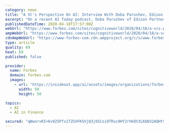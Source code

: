 ```yaml
---
category: news
title: "A VC's Perspective On AI: Interview With Doba Parushev, Edison Partners"
excerpt: "On a recent AI Today podcast, Doba Parushev of Edison Partners shared his insights on how AI investment is particularly strong in the area of enterprise software."
publishedDateTime: 2020-04-18T17:57:00Z
webUrl: "https://www.forbes.com/sites/cognitiveworld/2020/04/18/a-vcs-perspective-on-ai-interview-with-doba-parushev-edison-partners/"
ampWebUrl: "https://www.forbes.com/sites/cognitiveworld/2020/04/18/a-vcs-perspective-on-ai-interview-with-doba-parushev-edison-partners/amp/"
cdnAmpWebUrl: "https://www-forbes-com.cdn.ampproject.org/c/s/www.forbes.com/sites/cognitiveworld/2020/04/18/a-vcs-perspective-on-ai-interview-with-doba-parushev-edison-partners/amp/"
type: article
quality: 69
heat: 69
published: false

provider:
  name: Forbes
  domain: forbes.com
  images:
    - url: "https://insideout.app/ai/assets/images/organizations/forbes.com-50x50.jpg"
      width: 50
      height: 50

topics:
  - AI
  - AI in Finance

secured: "qWworvK5+6v925Pfx1TZGVFK5VjQ3j6SCoi0TRuc0HY2rhKdV3LKQ6V2AQHt5RwR6l4Zh8vKwaXwpfGLL+k8YeIix6AjX0EXVu63cdmBRqrrqUyHp1dLl7AryIYV6vkibEPkJUY4WTShj9fncMRL1wpWVFcwSDFXOWjlo4vxFqzkRq/ThlYabTxH3PD2i0MmwnJjh0XEwCg16OxxJ/oi5Fs+K+8x8pPvl5pOWdVzAQ1YZtH0bqLyacYpxLvdtLVQjkfK8APMkr0gmYb0SH8wyuAwibhvMiL0eQK7DAYV0Js1n2FvQstMep/36UaTzWDdhci1MoiR4okszNGh4ixoV8+31bIfDDN9VPpILazhbjT9kSDU/4OOL4jNZVLRfCnoHyZPux/WF7zjZQev0RXD9ZZqw5d/aAwBzqTQSaLQk2ESFfZSVp/DFfxRKT82cCDlUYyLGygPGh/Z2GP0g1oMnjz/NRbKCPbArUPku3vqfiE=;NXRM5yWXcyXhbLm1SRPw5g=="
---
```


